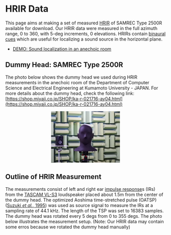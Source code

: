 # HRIR Data

This page aims at making a set of measured [HRIR](https://en.wikipedia.org/wiki/Head-related_transfer_function) of SAMREC Type 2500R available for download. Our HRIR data were measured in the full azimuth range, 0 to 360, with 5-deg increments, 0 elevations. HRIRs contain [binaural cues](https://en.wikipedia.org/wiki/Sound_localization#ITD_and_IID) which are useful for localizing a sound source in the horizontal plane.

- [DEMO: Sound localization in an anechoic room](https://youtu.be/lq4Aa0xdxbU)

## Dummy Head: SAMREC Type 2500R

The photo below shows the dummy head we used during HRIR measurements in the anechoic room of the Department of Computer Science and Electrical Engineering at Kumamoto University - JAPAN. For more details about the dummy head, check the following link: [https://shop.miyaji.co.jp/SHOP/ka-r-021716-ay04.html](https://shop.miyaji.co.jp/SHOP/ka-r-021716-ay04.html)

<p align="center">
  <img width="43%" src="SAMREC-2500R.jpg">
</p>

## Outline of HRIR Measurement

The measurements consist of left and right ear [impulse response](https://en.wikipedia.org/wiki/Impulse_response)s (IRs) from the [TASCAM VL-S3](https://tascam.com/us/product/vl-s3/spec) loudspeaker placed about 1.5m from the center of the dummy head. The optimized Aoshima time-stretched pulse (OATSP) ([Suzuki *et al.*, 1995](https://doi.org/10.1121/1.412224)) was used as source signal to measure the IRs at a sampling rate of 44.1 kHz. The length of the TSP was set to 16383 samples. The dummy head was rotated every 5 degs from 0 to 355 degs. The photo below illustrates the measurement setup. (Note: Our HRIR data may contain some erros because we rotated the dummy head manually)
